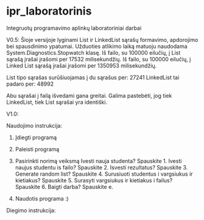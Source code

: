 # ipr_laboratorinis
Integruotų programavimo aplinkų laboratoriniai darbai


V0.5:
Šioje versijoje lyginami List ir LinkedList sąrašų formavimo, apdorojimo bei spausdinimo ypatumai.
Užduoties atlikimo laiką matuoju naudodama System.Diagnostics.Stopwatch klasę.
Iš failo, su 100000 eilučių, į List sąrašą įrašai įrašomi per 17532 milisekundžių.
Iš failo, su 100000 eilučių, į Linked List sąrašą įrašai įrašomi per 1350953 milisekundžių.

List tipo sąrašas surūšiuojamas į du sąrašus per: 27241
LinkedList tai padaro per: 48992

Abu sąrašai į failą išvedami gana greitai.
Galima pastebėti, jog tiek LinkedList, tiek List sąrašai yra identiški.

V1.0:

Naudojimo instrukcija:
1. Įdiegti programą
2. Paleisti programą
3. Pasirinkti norimą veiksmą
      Ivesti nauja studenta? Spauskite 1.
      Ivesti naujus studentu is failo? Spauskite 2.
      Isvesti rezultatus? Spauskite 3.
      Generate random list? Spauskite 4.
      Surusiuoti studentus i vargsiukus ir kietiakus? Spauskite 5.
      Surasyti vargsiukus ir kietiakus i failus? Spauskite 6.
      Baigti darba? Spauskite e.
      
4. Naudotis programa :)

Diegimo instrukcija:
